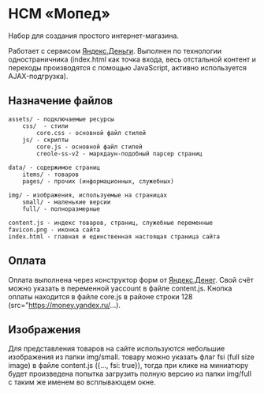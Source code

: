 # НСМ &laquo;Мопед&raquo;

Набор для создания простого интернет-магазина.

Работает с сервисом [Яндекс.Деньги](https://money.yandex.ru). Выполнен по технологии одностраничника (index.html как точка входа, весь отстальной контент и переходы производятся с помощью JavaScript, активно используется AJAX-подгрузка).

## Назначение файлов

    assets/ - подключаемые ресурсы
        css/  - стили
            core.css - основной файл стилей
        js/ - скрипты
            core.js - основной файл стилей
            creole-ss-v2 - маркдаун-подобный парсер страниц

    data/ - содержимое страниц
        items/ - товаров
        pages/ - прочих (информационных, служебных)

    img/ - изображения, используемые на страницах
        small/ - маленькие версии
        full/ - полноразмерные

    content.js - индекс товаров, страниц, служебные переменные
    favicon.png - иконка сайта
    index.html - главная и единственная настоящая страница сайта

## Оплата

Оплата выполнена через конструктор форм от [Яндекс.Денег](https://money.yandex.ru/embed/smallshop/). Свой счёт можно указать в переменной yaccount в файле content.js. Кнопка оплаты находится в файле core.js в районе строки 128 (src="https://money.yandex.ru/...).

## Изображения

Для представления товаров на сайте используются небольшие изображения из папки img/small. товару можно указать флаг fsi (full size image) в файле content.js ({..., fsi: true}), тогда при клике на миниатюру будет произведена попытка загрузить полную версию из папки img/full с таким же именем во всплывающем окне.